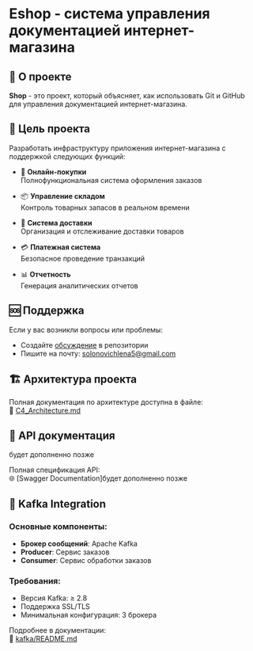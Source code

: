 # Eshop - система управления документацией интернет-магазина

## 📝 О проекте

**Shop** - это проект, который объясняет, как использовать Git и GitHub для управления документацией интернет-магазина.

## 🎯 Цель проекта

Разработать инфраструктуру приложения интернет-магазина с поддержкой следующих функций:

- 🛒 **Онлайн-покупки**  
  Полнофункциональная система оформления заказов

- 📦 **Управление складом**  
  Контроль товарных запасов в реальном времени

- 🚚 **Система доставки**  
  Организация и отслеживание доставки товаров

- 💳 **Платежная система**  
  Безопасное проведение транзакций

- 📊 **Отчетность**  
  Генерация аналитических отчетов

## 🆘 Поддержка

Если у вас возникли вопросы или проблемы:

- Создайте [обсуждение](https://github.com/username/repository-name/discussions) в репозитории
- Пишите на почту: [solonovichlena5@gmail.com](mailto:solonovichlena5@gmail.com)

## 🏗 Архитектура проекта

Полная документация по архитектуре доступна в файле:  
📄 [C4_Architecture.md](C4_Architecture.md)

## 🔌 API документация

будет дополненно позже

Полная спецификация API:  
🌐 [Swagger Documentation]будет дополненно позже

## 🚀 Kafka Integration

### Основные компоненты:

- **Брокер сообщений**: Apache Kafka
- **Producer**: Сервис заказов
- **Consumer**: Сервис обработки заказов

### Требования:

- Версия Kafka: ≥ 2.8
- Поддержка SSL/TLS
- Минимальная конфигурация: 3 брокера

Подробнее в документации:  
📂 [kafka/README.md](kafka/README.md)
